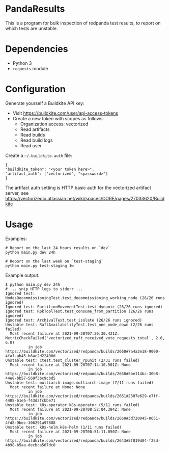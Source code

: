 
# PandaResults

This is a program for bulk inspection of redpanda test results, to report
on which tests are unstable.

# Dependencies

* Python 3
* `requests` module

# Configuration

Generate yourself a Buildkite API key:
 - Visit https://buildkite.com/user/api-access-tokens
 - Create a new token with scopes as follows:
   - Organization access: vectorized
   - Read artifacts
   - Read builds
   - Read build logs
   - Read user

Create a `~/.buildkite-auth` file:

	{
	"buildkite_token": "<your token here>",
	"artifact_auth": ["vectorized", "<password>"]
	}

The artifact auth setting is HTTP basic auth for the vectorized
artifact server, see https://vectorizedio.atlassian.net/wiki/spaces/CORE/pages/27033620/Buildkite

# Usage

Examples:

    # Report on the last 24 hours results on `dev`
    python main.py dev 24h

    # Report on the last week on `test-staging`
    python main.py test-staging 1w

Example output:

	$ python main.py dev 24h
	# ... snip HTTP logs to stderr ...
	Ignored test: NodesDecommissioningTest.test_decommissioning_working_node (26/26 runs ignored)
	Ignored test: PartitionMovementTest.test_dynamic (26/26 runs ignored)
	Ignored test: RpkToolTest.test_consume_from_partition (26/26 runs ignored)
	Ignored test: ArchivalTest.test_isolate (26/26 runs ignored)
	Unstable test: RaftAvailabilityTest.test_one_node_down (2/26 runs failed)
	  Most recent failure at 2021-09-28T07:30:30.421Z: MetricCheckFailed('vectorized_raft_received_vote_requests_total', 2.0, 6.0)
			  in job https://buildkite.com/vectorized/redpanda/builds/2660#7a4a3e18-9000-4faf-ab45-b6ac2d22400d
	Unstable test: ctest.test_cluster_rpunit (2/31 runs failed)
	  Most recent failure at 2021-09-28T07:14:10.501Z: None
			  in job https://buildkite.com/vectorized/redpanda/builds/2660#5be114bc-30b8-44e8-bb57-569f3bc9cbd5
	Unstable test: multiarch-image.multiarch-image (7/11 runs failed)
	  Most recent failure at None: None
			  in job https://buildkite.com/vectorized/redpanda/builds/2661#2307e629-e7ff-4408-b1e5-f43d2fcbbe71
	Unstable test: k8s-operator.k8s-operator (5/11 runs failed)
	  Most recent failure at 2021-09-28T08:52:04.384Z: None
			  in job https://buildkite.com/vectorized/redpanda/builds/2660#3d720045-0651-4fd8-9bec-306291a97888
	Unstable test: k8s-helm.k8s-helm (1/11 runs failed)
	  Most recent failure at 2021-09-28T00:51:11.050Z: None
			  in job https://buildkite.com/vectorized/redpanda/builds/2643#5f019d04-f25d-4b98-b5aa-decbca507dc8


